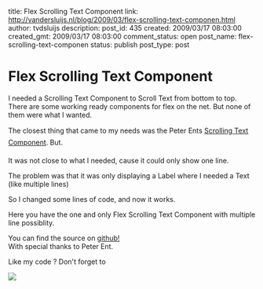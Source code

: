 title: Flex Scrolling Text Component
link: http://vandersluijs.nl/blog/2009/03/flex-scrolling-text-componen.html
author: tvdsluijs
description: 
post_id: 435
created: 2009/03/17 08:03:00
created_gmt: 2009/03/17 08:03:00
comment_status: open
post_name: flex-scrolling-text-componen
status: publish
post_type: post

# Flex Scrolling Text Component

I needed a Scrolling Text Component to Scroll Text from bottom to top. There are some working ready components for flex on the net. But none of them were what I wanted.  
  
The closest thing that came to my needs was the Peter Ents [Scrolling Text Component](http://weblogs.macromedia.com/pent/archives/2007/12/scrolling_text.html). But.  
  
  
It was not close to what I needed, cause it could only show one line.  
  
The problem was that it was only displaying a Label where I needed a Text (like multiple lines)  
  
So I changed some lines of code, and now it works.  
  
Here you have the one and only Flex Scrolling Text Component with multiple line possiblity.  


  
  
  
  


  
You can find the source on [github!](https://github.com/tvdsluijs/Flex-Scrolling-Text)  
With special thanks to Peter Ent.  
  
Like my code ? Don't forget to  
  
![](https://www.paypalobjects.com/en_US/i/scr/pixel.gif)